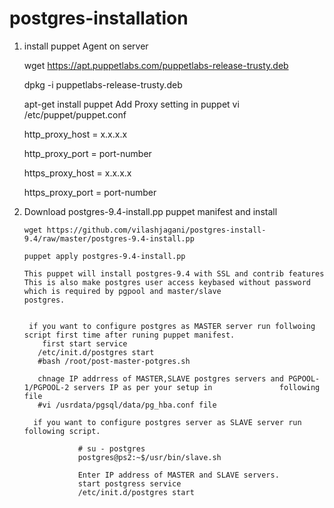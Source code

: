 # postgres-installation
1)   install puppet Agent on server

       wget https://apt.puppetlabs.com/puppetlabs-release-trusty.deb
 
       dpkg -i puppetlabs-release-trusty.deb
 
       apt-get install puppet
       Add Proxy setting in puppet
       vi /etc/puppet/puppet.conf
       
       http_proxy_host = x.x.x.x
       
       http_proxy_port = port-number 
       
        https_proxy_host = x.x.x.x
        
        https_proxy_port = port-number
       
2) Download postgres-9.4-install.pp puppet manifest and install 
      
       wget https://github.com/vilashjagani/postgres-install-9.4/raw/master/postgres-9.4-install.pp
      
       puppet apply postgres-9.4-install.pp
      
       This puppet will install postgres-9.4 with SSL and contrib features
       This is also make postgres user access keybased without password which is required by pgpool and master/slave               postgres.
       
        
        if you want to configure postgres as MASTER server run follwoing script first time after runing puppet manifest. 
           first start service 
          /etc/init.d/postgres start
          #bash /root/post-master-potgres.sh
          
          chnage IP addrress of MASTER,SLAVE postgres servers and PGPOOL-1/PGPOOL-2 servers IP as per your setup in               following file
          #vi /usrdata/pgsql/data/pg_hba.conf file
          
         if you want to configure postgres server as SLAVE server run following script.
         
                   # su - postgres
                   postgres@ps2:~$/usr/bin/slave.sh
                   
                   Enter IP address of MASTER and SLAVE servers.
                   start postgress service
                   /etc/init.d/postgres start
         
        
      
      
      

